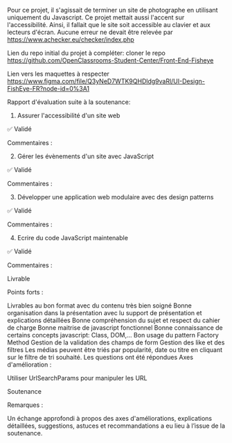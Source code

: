 Pour ce projet, il s'agissait de terminer un site de photographe en utilisant uniquement du Javascript. Ce projet mettait aussi l'accent sur l'accessibilité. Ainsi, il fallait que le site soit accessible au clavier et aux lecteurs d'écran. Aucune erreur ne devait être relevée par https://www.achecker.eu/checker/index.php 

Lien du repo initial du projet à compléter: 
cloner le repo https://github.com/OpenClassrooms-Student-Center/Front-End-Fisheye

Lien vers les maquettes à respecter
https://www.figma.com/file/Q3yNeD7WTK9QHDldg9vaRl/UI-Design-FishEye-FR?node-id=0%3A1


Rapport d'évaluation suite à la soutenance:
1. Assurer l'accessibilité d'un site web

✅ Validé 

Commentaires :

2. Gérer les évènements d'un site avec JavaScript

✅ Validé 

Commentaires :

3. Développer une application web modulaire avec des design patterns

✅ Validé 

Commentaires :

4. Ecrire du code JavaScript maintenable

✅ Validé 

Commentaires :

Livrable

Points forts :

Livrables au bon format avec du contenu très bien soigné 
Bonne organisation dans la présentation avec lu support de présentation et explications détaillées
Bonne compréhension du sujet et respect du cahier de charge
Bonne maitrise de javascript fonctionnel
Bonne connaissance de certains concepts javascript: Class, DOM,...
Bon usage du pattern Factory Method
Gestion de la validation des champs de form
Gestion des like et des filtres
Les médias peuvent être triés par popularité, date ou titre en cliquant sur le filtre de tri souhaité.
Les questions ont été répondues
Axes d'amélioration :

Utiliser UrlSearchParams pour manipuler les URL 

Soutenance

Remarques :

Un échange approfondi à propos des axes d'améliorations, explications détaillées, suggestions, astuces et recommandations a eu lieu à l’issue de la soutenance.

